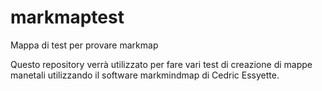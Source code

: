 # markmaptest
Mappa di test per provare markmap

Questo repository verrà utilizzato per fare vari test di creazione di mappe manetali utilizzando il software markmindmap di Cedric Essyette.
